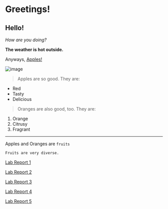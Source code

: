 # Greetings!
## Hello!
*How are you doing?*

**The weather is hot outside.**

Anyways, [Apples!](https://en.wikipedia.org/wiki/Apple)

![image](https://upload.wikimedia.org/wikipedia/commons/thumb/2/25/Alice_%28apple%29.jpg/180px-Alice_%28apple%29.jpg)

>Apples are so good. They are:
* Red
* Tasty
* Delicious

>Oranges are also good, too. They are:
1. Orange
2. Citrusy
3. Fragrant

---

Apples and Oranges are `fruits`
```
Fruits are very diverse.
```
[Lab Report 1](https://notweezer123.github.io/cse15l-lab-reports/lab-report-1-week-2)

[Lab Report 2](https://notweezer123.github.io/cse15l-lab-reports/lab-report-2-week-4)

[Lab Report 3](https://notweezer123.github.io/cse15l-lab-reports/lab-report-3-week-6)

[Lab Report 4](https://notweezer123.github.io/cse15l-lab-reports/lab-report-4-week-8)

[Lab Report 5](https://notweezer123.github.io/cse15l-lab-reports/lab-report-5-week-10)

